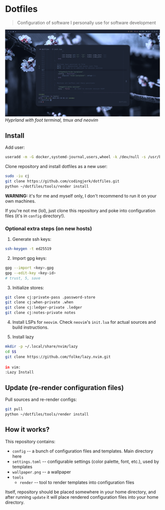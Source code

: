 # Dotfiles

> Configuration of software I personally use for software development

![Showcase](./showcase.png)
*Hyprland with foot terminal, tmux and neovim*

## Install

Add user:

```sh
useradd -m -G docker,systemd-journal,users,wheel -k /dev/null -s /usr/bin/zsh cj
```

Clone repository and install dotfiles as a new user:

```sh
sudo -iu cj
git clone https://github.com/codingjerk/dotfiles.git
python ~/dotfiles/tools/render install
```

**WARNING:** it's for me and myself only,
I don't recommend to run it on your own machines.

If you're not me (lol), just clone this repository and poke into configuration files (it's in `config` directory!).

### Optional extra steps (on new hosts)

1. Generate ssh keys:

```sh
ssh-keygen -t ed25519
```

2. Import gpg keys:

```sh
gpg --import <key>.gpg
gpg --edit-key <key-id>
# trust, 5, save
```

3. Initialize stores:

```sh
git clone cj:private-pass .password-store
git clone cj:when-private .when
git clone cj:ledger-private .ledger
git clone cj:notes-private notes
```

4. Install LSPs for `neovim`.
   Check `neovim`'s `init.lua` for actual sources
   and build instructions.

5. Install lazy

```sh
mkdir -p ~/.local/share/nvim/lazy
cd $$
git clone https://github.com/folke/lazy.nvim.git

in vim:
:Lazy Install
```

## Update (re-render configuration files)

Pull sources and re-render configs:

```sh
git pull
python ~/dotfiles/tools/render install
```

## How it works?

This repository contains:

- `config` -- a bunch of configuration files and templates. Main directory here
- `settings.toml` -- configurable settings (color palette, font, etc.), used by templates
- `wallpaper.png` -- a wallpaper
- `tools`
   - `render` -- tool to render templates into configuration files

Itself, repository should be placed somewhere in your home directory,
and after running `update` it will place rendered configuration files
into your home directory.
